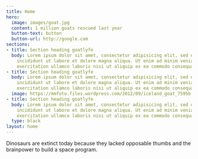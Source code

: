 ```yaml
---
title: Home
hero:
  image: images/goat.jpg
  content: 1 million goats rescued last year
  button-text: button
  button-url: http://google.com
sections:
- title: Section heading goatlyfe
  body: Lorem ipsum dolor sit amet, consectetur adipisicing elit, sed do eiusmod tempor
    incididunt ut labore et dolore magna aliqua. Ut enim ad minim veniam, quis nostrud
    exercitation ullamco laboris nisi ut aliquip ex ea commodo consequat.
- title: Section heading goatlyfe
  body: Lorem ipsum dolor sit amet, consectetur adipisicing elit, sed do eiusmod tempor
    incididunt ut labore et dolore magna aliqua. Ut enim ad minim veniam, quis nostrud
    exercitation ullamco laboris nisi ut aliquip ex ea commodo consequat.
  image: https://mmfoto.files.wordpress.com/2012/09/iceland_goat_7595b.jpg
- title: Section heading goatlyfe
  body: Lorem ipsum dolor sit amet, consectetur adipisicing elit, sed do eiusmod tempor
    incididunt ut labore et dolore magna aliqua. Ut enim ad minim veniam, quis nostrud
    exercitation ullamco laboris nisi ut aliquip ex ea commodo consequat.
  type: black
layout: home
---
```


Dinosaurs are extinct today because they lacked opposable thumbs and the brainpower to build a space program.